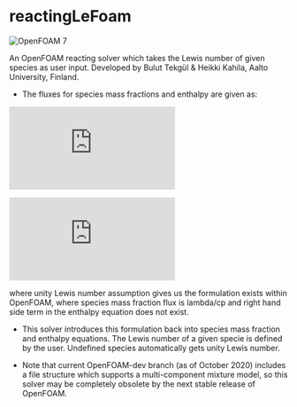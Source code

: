 # reactingLeFoam
![OpenFOAM 7](https://img.shields.io/badge/OpenFOAM-7-brightgreen.svg)

An OpenFOAM reacting solver which takes the Lewis number of given species as user input. Developed by Bulut Tekgül & Heikki Kahila, Aalto University, Finland.

* The fluxes for species mass fractions and enthalpy are given as:

![equation](https://latex.codecogs.com/png.latex?%5Csmall%20F_i%20%3D%20m%20Y_i%20-%20%5Cfrac%7B%5Clambda%7D%7BLe_i%20c_p%7D%5Cfrac%7B%5Cpartial%20Y_i%7D%7B%5Cpartial%20s%7D)

![equation](https://latex.codecogs.com/png.latex?%5Csmall%20F_h%20%3D%20mh%20-%20%5Cfrac%7B%5Clambda%7D%7Bc_p%7D%5Cfrac%7B%5Cpartial%20h%7D%7B%5Cpartial%20s%7D%20-%20%5Cfrac%7B%5Clambda%7D%7Bc_p%7D%5Csum_%7Bi%3D1%7D%5E%7BN_s%7D%20%5Cleft%20%28%5Cfrac%7B1%7D%7BLe_i%7D%20-%201%20%5Cright%20%29%20h_i%20%5Cfrac%7B%5Cpartial%20Y_i%7D%7B%5Cpartial%20s%7D)

where unity Lewis number assumption gives us the formulation exists within OpenFOAM, where species mass fraction flux is lambda/cp and right hand side term in the enthalpy equation does not exist.

* This solver introduces this formulation back into species mass fraction and enthalpy equations. The Lewis number of a given specie is defined by the user. Undefined species automatically gets unity Lewis number.

* Note that current OpenFOAM-dev branch (as of October 2020) includes a file structure which supports a multi-component mixture model, so this solver may be completely obsolete by the next stable release of OpenFOAM.



